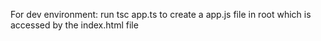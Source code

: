 For dev environment: run tsc app.ts to create a app.js file in root which is accessed by the index.html file
